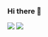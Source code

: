 ### Hi there 👋
<img src="https://img.shields.io/badge/blue?style=flat&logo=C&logoColor=#A8B9CC"/>
<img src="https://img.shields.io/badge/java-red?style=flat&logo=java&logoColor=black"/>

<!--
**Keunoh/Keunoh** is a ✨ _special_ ✨ repository because its `README.md` (this file) appears on your GitHub profile.

Here are some ideas to get you started:

- 🔭 I’m currently working on ...
- 🌱 I’m currently learning ...
- 👯 I’m looking to collaborate on ...
- 🤔 I’m looking for help with ...
- 💬 Ask me about ...
- 📫 How to reach me: ...
- 😄 Pronouns: ...
- ⚡ Fun fact: ...
-->
